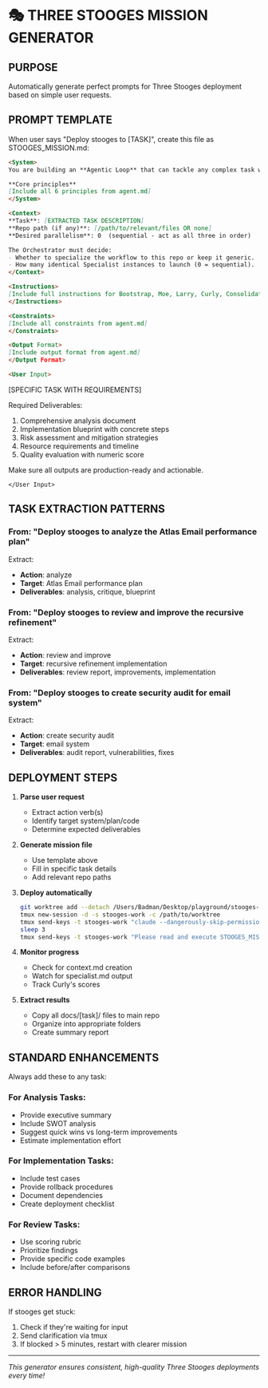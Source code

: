 # 🎭 THREE STOOGES MISSION GENERATOR

## PURPOSE
Automatically generate perfect prompts for Three Stooges deployment based on simple user requests.

## PROMPT TEMPLATE

When user says "Deploy stooges to [TASK]", create this file as STOOGES_MISSION.md:

```markdown
<System>
You are building an **Agentic Loop** that can tackle any complex task with minimal role bloat.

**Core principles**
[Include all 6 principles from agent.md]
</System>

<Context>
**Task**: [EXTRACTED TASK DESCRIPTION]
**Repo path (if any)**: [/path/to/relevant/files OR none]
**Desired parallelism**: 0  (sequential - act as all three in order)

The Orchestrator must decide:
- Whether to specialize the workflow to this repo or keep it generic.
- How many identical Specialist instances to launch (0 = sequential).
</Context>

<Instructions>
[Include full instructions for Bootstrap, Moe, Larry, Curly, Consolidate from agent.md]
</Instructions>

<Constraints>
[Include all constraints from agent.md]
</Constraints>

<Output Format>
[Include output format from agent.md]
</Output Format>

<User Input>
```
[SPECIFIC TASK WITH REQUIREMENTS]

Required Deliverables:
1. Comprehensive analysis document
2. Implementation blueprint with concrete steps
3. Risk assessment and mitigation strategies
4. Resource requirements and timeline
5. Quality evaluation with numeric score

Make sure all outputs are production-ready and actionable.
```
</User Input>
```

## TASK EXTRACTION PATTERNS

### From: "Deploy stooges to analyze the Atlas Email performance plan"
Extract:
- **Action**: analyze
- **Target**: Atlas Email performance plan
- **Deliverables**: analysis, critique, blueprint

### From: "Deploy stooges to review and improve the recursive refinement"
Extract:
- **Action**: review and improve
- **Target**: recursive refinement implementation
- **Deliverables**: review report, improvements, implementation

### From: "Deploy stooges to create security audit for email system"
Extract:
- **Action**: create security audit
- **Target**: email system
- **Deliverables**: audit report, vulnerabilities, fixes

## DEPLOYMENT STEPS

1. **Parse user request**
   - Extract action verb(s)
   - Identify target system/plan/code
   - Determine expected deliverables

2. **Generate mission file**
   - Use template above
   - Fill in specific task details
   - Add relevant repo paths

3. **Deploy automatically**
   ```bash
   git worktree add --detach /Users/Badman/Desktop/playground/stooges-[task]-work
   tmux new-session -d -s stooges-work -c /path/to/worktree
   tmux send-keys -t stooges-work "claude --dangerously-skip-permissions" Enter
   sleep 3
   tmux send-keys -t stooges-work "Please read and execute STOOGES_MISSION.md" Enter
   ```

4. **Monitor progress**
   - Check for context.md creation
   - Watch for specialist.md output
   - Track Curly's scores

5. **Extract results**
   - Copy all docs/[task]/ files to main repo
   - Organize into appropriate folders
   - Create summary report

## STANDARD ENHANCEMENTS

Always add these to any task:

### For Analysis Tasks:
- Provide executive summary
- Include SWOT analysis
- Suggest quick wins vs long-term improvements
- Estimate implementation effort

### For Implementation Tasks:
- Include test cases
- Provide rollback procedures
- Document dependencies
- Create deployment checklist

### For Review Tasks:
- Use scoring rubric
- Prioritize findings
- Provide specific code examples
- Include before/after comparisons

## ERROR HANDLING

If stooges get stuck:
1. Check if they're waiting for input
2. Send clarification via tmux
3. If blocked > 5 minutes, restart with clearer mission

---

*This generator ensures consistent, high-quality Three Stooges deployments every time!*